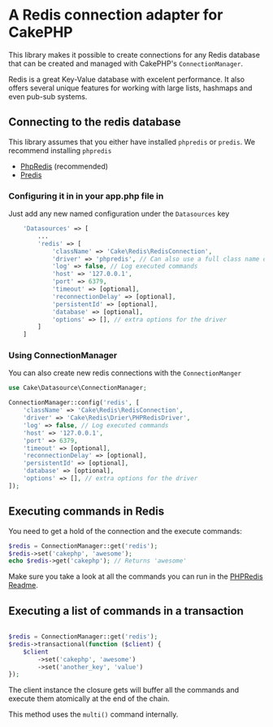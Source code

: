 # A Redis connection adapter for CakePHP

This library makes it possible to create connections for any Redis database that can be created
and managed with CakePHP's `ConnectionManager`.

Redis is a great Key-Value database with excelent performance. It also offers several unique features
for working with large lists, hashmaps and even pub-sub systems.

## Connecting to the redis database

This library assumes that you either have installed `phpredis` or `predis`. We recommend installing `phpredis`

* [PhpRedis](https://github.com/phpredis/phpredis) (recommended)
* [Predis](https://github.com/phpredis/phpredis)

### Configuring it in in your app.php file in

Just add any new named configuration under the `Datasources` key

```php
    'Datasources' => [
        ...
        'redis' => [
            'className' => 'Cake\Redis\RedisConnection',
            'driver' => 'phpredis', // Can also use a full class name or 'predis'
            'log' => false, // Log executed commands
            'host' => '127.0.0.1',
            'port' => 6379,
            'timeout' => [optional],
            'reconnectionDelay' => [optional],
            'persistentId' => [optional],
            'database' => [optional],
            'options' => [], // extra options for the driver
        ]
    ]
```

### Using ConnectionManager

You can also create new redis connections with the ``ConnectionManger``

```php
use Cake\Datasource\ConnectionManager;

ConnectionManager::config('redis', [
    'className' => 'Cake\Redis\RedisConnection',
    'driver' => 'Cake\Redis\Drier\PHPRedisDriver',
    'log' => false, // Log executed commands
    'host' => '127.0.0.1',
    'port' => 6379,
    'timeout' => [optional],
    'reconnectionDelay' => [optional],
    'persistentId' => [optional],
    'database' => [optional],
    'options' => [], // extra options for the driver
]);

```

## Executing commands in Redis

You need to get a hold of the connection and the execute commands:

```php
$redis = ConnectionManager::get('redis');
$redis->set('cakephp', 'awesome');
echo $redis->get('cakephp'); // Returns 'awesome'
```

Make sure you take a look at all the commands you can run in the [PHPRedis Readme](https://github.com/phpredis/phpredis/blob/develop/README.markdown).

## Executing a list of commands in a transaction

```php

$redis = ConnectionManager::get('redis');
$redis->transactional(function ($client) {
    $client
        ->set('cakephp', 'awesome')
        ->set('another_key', 'value')
});
```

The client instance the closure gets will buffer all the commands and execute them
atomically at the end of the chain.

This method uses the `multi()` command internally.
